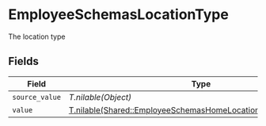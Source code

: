 # EmployeeSchemasLocationType

The location type


## Fields

| Field                                                                                                                                  | Type                                                                                                                                   | Required                                                                                                                               | Description                                                                                                                            |
| -------------------------------------------------------------------------------------------------------------------------------------- | -------------------------------------------------------------------------------------------------------------------------------------- | -------------------------------------------------------------------------------------------------------------------------------------- | -------------------------------------------------------------------------------------------------------------------------------------- |
| `source_value`                                                                                                                         | *T.nilable(Object)*                                                                                                                    | :heavy_minus_sign:                                                                                                                     | N/A                                                                                                                                    |
| `value`                                                                                                                                | [T.nilable(Shared::EmployeeSchemasHomeLocationLocationTypeValue)](../../models/shared/employeeschemashomelocationlocationtypevalue.md) | :heavy_minus_sign:                                                                                                                     | N/A                                                                                                                                    |